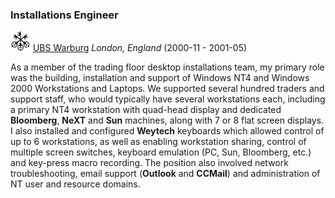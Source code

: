 ### Installations Engineer

![CVLogo](../../logos/work/ubs.jpg) [UBS Warburg](https://www.ubs.com/) _London, England_ (2000-11 - 2001-05)

As a member of the trading floor desktop installations team, my primary role was the building, installation and support of Windows NT4 and Windows 2000 Workstations and Laptops. We supported several hundred traders and support staff, who would typically have several workstations each, including a primary NT4 workstation with quad-head display and dedicated **Bloomberg**, **NeXT** and **Sun** machines, along with 7 or 8 flat screen displays. I also installed and configured **Weytech** keyboards which allowed control of up to 6 workstations, as well as enabling workstation sharing, control of multiple screen switches, keyboard emulation (PC, Sun, Bloomberg, etc.) and key-press macro recording. The position also involved network troubleshooting, email support (**Outlook** and **CCMail**) and administration of NT user and resource domains.
